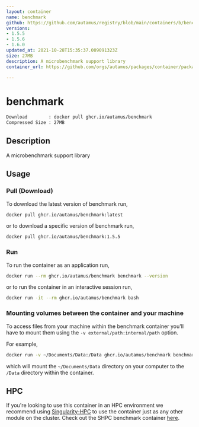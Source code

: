 ```yaml
---
layout: container
name: benchmark
github: https://github.com/autamus/registry/blob/main/containers/b/benchmark/spack.yaml
versions:
- 1.5.5
- 1.5.6
- 1.6.0
updated_at: 2021-10-28T15:35:37.009091323Z
size: 27MB
description: A microbenchmark support library
container_url: https://github.com/orgs/autamus/packages/container/package/benchmark

---
```

# benchmark
```bash 
Download        : docker pull ghcr.io/autamus/benchmark
Compressed Size : 27MB
```

## Description
A microbenchmark support library

## Usage
### Pull (Download)
To download the latest version of benchmark run,

```bash
docker pull ghcr.io/autamus/benchmark:latest
```

or to download a specific version of benchmark run,

```bash
docker pull ghcr.io/autamus/benchmark:1.5.5
```
### Run
To run the container as an application run,
```bash
docker run --rm ghcr.io/autamus/benchmark benchmark --version
```

or to run the container in an interactive session run,
```bash
docker run -it --rm ghcr.io/autamus/benchmark bash
```

### Mounting volumes between the container and your machine
To access files from your machine within the benchmark container you'll have to mount them using the `-v external/path:internal/path` option.

For example,
```bash
docker run -v ~/Documents/Data:/Data ghcr.io/autamus/benchmark benchmark /Data/myData.csv
```
which will mount the `~/Documents/Data` directory on your computer to the `/Data` directory within the container.

## HPC
If you're looking to use this container in an HPC environment we recommend using [Singularity-HPC](https://singularity-hpc.readthedocs.io) to use the container just as any other module on the cluster. Check out the SHPC benchmark container [here](https://singularityhub.github.io/singularity-hpc/r/ghcr.io-autamus-benchmark/).